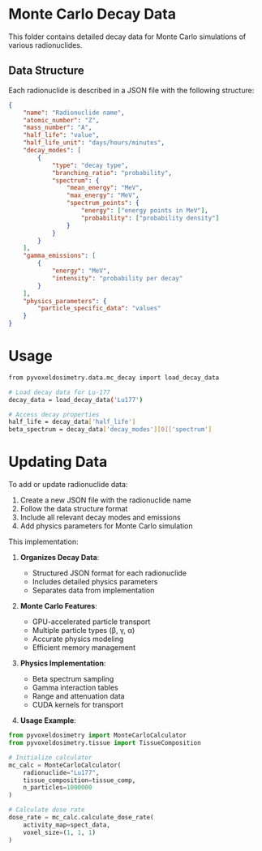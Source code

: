 # Monte Carlo Decay Data

This folder contains detailed decay data for Monte Carlo simulations of various radionuclides.

## Data Structure

Each radionuclide is described in a JSON file with the following structure:

```json
{
    "name": "Radionuclide name",
    "atomic_number": "Z",
    "mass_number": "A",
    "half_life": "value",
    "half_life_unit": "days/hours/minutes",
    "decay_modes": [
        {
            "type": "decay type",
            "branching_ratio": "probability",
            "spectrum": {
                "mean_energy": "MeV",
                "max_energy": "MeV",
                "spectrum_points": {
                    "energy": ["energy points in MeV"],
                    "probability": ["probability density"]
                }
            }
        }
    ],
    "gamma_emissions": [
        {
            "energy": "MeV",
            "intensity": "probability per decay"
        }
    ],
    "physics_parameters": {
        "particle_specific_data": "values"
    }
}
```

# Usage

```bash
from pyvoxeldosimetry.data.mc_decay import load_decay_data

# Load decay data for Lu-177
decay_data = load_decay_data('Lu177')

# Access decay properties
half_life = decay_data['half_life']
beta_spectrum = decay_data['decay_modes'][0]['spectrum']
```
# Updating Data
To add or update radionuclide data:

1. Create a new JSON file with the radionuclide name
2. Follow the data structure format
3. Include all relevant decay modes and emissions
4. Add physics parameters for Monte Carlo simulation

This implementation:

1. **Organizes Decay Data**:
   - Structured JSON format for each radionuclide
   - Includes detailed physics parameters
   - Separates data from implementation

2. **Monte Carlo Features**:
   - GPU-accelerated particle transport
   - Multiple particle types (β, γ, α)
   - Accurate physics modeling
   - Efficient memory management

3. **Physics Implementation**:
   - Beta spectrum sampling
   - Gamma interaction tables
   - Range and attenuation data
   - CUDA kernels for transport

4. **Usage Example**:
```python
from pyvoxeldosimetry import MonteCarloCalculator
from pyvoxeldosimetry.tissue import TissueComposition

# Initialize calculator
mc_calc = MonteCarloCalculator(
    radionuclide="Lu177",
    tissue_composition=tissue_comp,
    n_particles=1000000
)

# Calculate dose rate
dose_rate = mc_calc.calculate_dose_rate(
    activity_map=spect_data,
    voxel_size=(1, 1, 1)
)
```